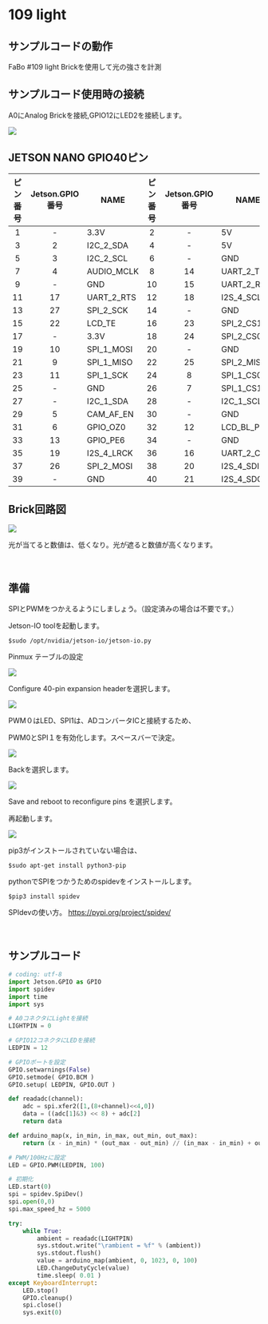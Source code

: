 # 109 light

## サンプルコードの動作

FaBo #109 light Brickを使用して光の強さを計測

## サンプルコード使用時の接続

A0にAnalog Brickを接続,GPIO12にLED2を接続します。

![](./../../img/109_Light/109_light.jpg)

## JETSON NANO GPIO40ピン
| ピン番号 |  Jetson.GPIO番号  |  NAME  | ピン番号 |  Jetson.GPIO番号  |  NAME  |
| :---: | :---: |---- | :---: | :---: |---- |
|  1  | - |  3.3V  | 2 | - |  5V  |
|  3  | 2 |  I2C_2_SDA  | 4  | - |  5V  |
|  5  | 3 |  I2C_2_SCL  | 6  | - |  GND  |
|  7  | 4 |  AUDIO_MCLK  | 8 | 14 |  UART_2_TX  |
|  9  | - |  GND  | 10  | 15 |  UART_2_RX  |
|  11  | 17 |  UART_2_RTS  | 12  | 18 |  I2S_4_SCLK  |
|  13  | 27 |  SPI_2_SCK  | 14  | - |  GND  |
|  15 | 22 |  LCD_TE  | 16  | 23 |  SPI_2_CS1  |
|  17  | - |  3.3V  | 18  | 24 |  SPI_2_CS0  |
|  19  | 10 |  SPI_1_MOSI  | 20  | - |  GND  |
|  21  | 9 |  SPI_1_MISO  | 22  | 25 |  SPI_2_MISO  |
|  23  | 11 |  SPI_1_SCK  | 24  | 8 |  SPI_1_CS0  |
|  25  | - |  GND  | 26  | 7 |  SPI_1_CS1  |
|  27  | - |  I2C_1_SDA  | 28  | - |  I2C_1_SCL  |
|  29  | 5 |  CAM_AF_EN  | 30  | - |  GND  |
|  31  | 6 |  GPIO_OZ0  | 32  | 12 |  LCD_BL_PWM  |
|  33  | 13 |  GPIO_PE6  | 34  |  - |  GND  |
|  35  | 19 |  I2S_4_LRCK  | 36  | 16 |  UART_2_CTS  |
|  37  | 26 |  SPI_2_MOSI  | 38  | 20 |  I2S_4_SDIN  |
|  39  | - |  GND  | 40  | 21 |  I2S_4_SDOUT  |

## Brick回路図

![](./../../img/109_Light/109_light_sch.png)

光が当てると数値は、低くなり。光が遮ると数値が高くなります。

<br>


## 準備
SPIとPWMをつかえるようにしましょう。（設定済みの場合は不要です。）

Jetson-IO toolを起動します。

```
$sudo /opt/nvidia/jetson-io/jetson-io.py
```

Pinmux テーブルの設定


![](./../../img/109_Light/JetsonExpansion01.png)

Configure 40-pin expansion headerを選択します。

![](./../../img/109_Light/JetsonExpansion02.png)

PWM０はLED、SPI1は、ADコンバータICと接続するため、

PWM0とSPI１を有効化します。スペースバーで決定。

![](./../../img/109_Light/JetsonExpansion03.png)

Backを選択します。

![](./../../img/109_Light/JetsonExpansion04.png)

Save and reboot to reconfigure pins を選択します。

再起動します。

![](./../../img/109_Light/JetsonExpansion05.png)


pip3がインストールされていない場合は、
```
$sudo apt-get install python3-pip
```

pythonでSPIをつかうためのspidevをインストールします。

```
$pip3 install spidev
```

SPIdevの使い方。
https://pypi.org/project/spidev/

<br>

## サンプルコード

```python
# coding: utf-8
import Jetson.GPIO as GPIO
import spidev
import time
import sys

# A0コネクタにLightを接続
LIGHTPIN = 0

# GPIO12コネクタにLEDを接続
LEDPIN = 12

# GPIOポートを設定
GPIO.setwarnings(False)
GPIO.setmode( GPIO.BCM )
GPIO.setup( LEDPIN, GPIO.OUT )

def readadc(channel):
    adc = spi.xfer2([1,(8+channel)<<4,0])
    data = ((adc[1]&3) << 8) + adc[2]
    return data

def arduino_map(x, in_min, in_max, out_min, out_max):
    return (x - in_min) * (out_max - out_min) // (in_max - in_min) + out_min

# PWM/100Hzに設定
LED = GPIO.PWM(LEDPIN, 100)

# 初期化
LED.start(0)
spi = spidev.SpiDev()
spi.open(0,0)
spi.max_speed_hz = 5000

try:
    while True:
        ambient = readadc(LIGHTPIN)
        sys.stdout.write("\rambient = %f" % (ambient))
        sys.stdout.flush()
        value = arduino_map(ambient, 0, 1023, 0, 100)
        LED.ChangeDutyCycle(value)
        time.sleep( 0.01 )
except KeyboardInterrupt:
    LED.stop()
    GPIO.cleanup()
    spi.close()
    sys.exit(0)
```
